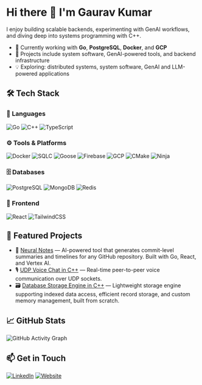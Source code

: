 # Hi there 👋 I'm Gaurav Kumar

I enjoy building scalable backends, experimenting with GenAI workflows, and diving deep into systems programming with C++.

- 🔧 Currently working with **Go**, **PostgreSQL**, **Docker**, and **GCP**
- 📌 Projects include system software, GenAI-powered tools, and backend infrastructure
- 💡 Exploring: distributed systems, system software, GenAI and LLM-powered applications

## 🛠️ Tech Stack

### 🧠 Languages
![Go](https://img.shields.io/badge/Go-00ADD8?style=for-the-badge&logo=go&logoColor=white)
![C++](https://img.shields.io/badge/C++-00599C?style=for-the-badge&logo=c%2b%2b&logoColor=white)
![TypeScript](https://img.shields.io/badge/TypeScript-3178C6?style=for-the-badge&logo=typescript&logoColor=white)

### ⚙️ Tools & Platforms
![Docker](https://img.shields.io/badge/Docker-2496ED?style=for-the-badge&logo=docker&logoColor=white)
![SQLC](https://img.shields.io/badge/SQLC-006ACC?style=for-the-badge&logo=go&logoColor=white)
![Goose](https://img.shields.io/badge/Goose-000000?style=for-the-badge&logo=go&logoColor=white)
![Firebase](https://img.shields.io/badge/Firebase-FFCA28?style=for-the-badge&logo=firebase&logoColor=black)
![GCP](https://img.shields.io/badge/GCP-4285F4?style=for-the-badge&logo=google-cloud&logoColor=white)
![CMake](https://img.shields.io/badge/CMake-064F8C?style=for-the-badge&logo=cmake&logoColor=white)
![Ninja](https://img.shields.io/badge/Ninja-999999?style=for-the-badge&logo=ninja&logoColor=white)

### 🗄️ Databases
![PostgreSQL](https://img.shields.io/badge/PostgreSQL-4169E1?style=for-the-badge&logo=postgresql&logoColor=white)
![MongoDB](https://img.shields.io/badge/MongoDB-47A248?style=for-the-badge&logo=mongodb&logoColor=white)
![Redis](https://img.shields.io/badge/Redis-DC382D?style=for-the-badge&logo=redis&logoColor=white)

### 🎨 Frontend
![React](https://img.shields.io/badge/React-20232A?style=for-the-badge&logo=react&logoColor=61DAFB)
![TailwindCSS](https://img.shields.io/badge/Tailwind_CSS-06B6D4?style=for-the-badge&logo=tailwind-css&logoColor=white)

## 🔬 Featured Projects
- 🧠 [Neural Notes](https://neural-notes-464706.web.app/) — AI-powered tool that generates commit-level summaries and timelines for any GitHub repository. Built with Go, React, and Vertex AI.
- 🎙️ [UDP Voice Chat in C++](https://github.com/theweird-kid/echo-link) — Real-time peer-to-peer voice communication over UDP sockets.
- 🗃️ [Database Storage Engine in C++](https://github.com/theweird-kid/pebbleDB) — Lightweight storage engine supporting indexed data access, efficient record storage, and custom memory management, built from scratch.

## 📈 GitHub Stats
![GitHub Activity Graph](https://github-readme-activity-graph.vercel.app/graph?username=theweird-kid&theme=github-compact&cache_bust=1753949496<CACHE_BUST>)


## 📫 Get in Touch
[![LinkedIn](https://img.shields.io/badge/LinkedIn-0A66C2?style=for-the-badge&logo=linkedin&logoColor=white)](https://www.linkedin.com/in/k-gaurav29/)
[![Website](https://img.shields.io/badge/Website-000000?style=for-the-badge&logo=About.me&logoColor=white)](https://gaurav-a73e.onrender.com/)
